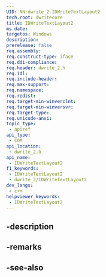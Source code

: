 ```yaml
---
UID: NN:dwrite_2.IDWriteTextLayout2
tech.root: dwritecore
title: IDWriteTextLayout2
ms.date: 
targetos: Windows
description: 
prerelease: false
req.assembly: 
req.construct-type: iface
req.ddi-compliance: 
req.header: dwrite_2.h
req.idl: 
req.include-header: 
req.max-support: 
req.namespace: 
req.redist: 
req.target-min-winverclnt: 
req.target-min-winversvr: 
req.target-type: 
req.unicode-ansi: 
topic_type:
 - apiref
api_type:
 - COM
api_location:
 - dwrite_2.h
api_name:
 - IDWriteTextLayout2
f1_keywords:
 - IDWriteTextLayout2
 - dwrite_2/IDWriteTextLayout2
dev_langs:
 - c++
helpviewer_keywords:
 - IDWriteTextLayout2
---
```


## -description

## -remarks

## -see-also

